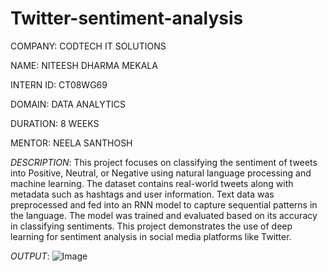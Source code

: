 # Twitter-sentiment-analysis

COMPANY: CODTECH IT SOLUTIONS

NAME: NITEESH DHARMA MEKALA

INTERN ID: CT08WG69

DOMAIN: DATA ANALYTICS

DURATION: 8 WEEKS

MENTOR: NEELA SANTHOSH

*DESCRIPTION*:
            This project focuses on classifying the sentiment of tweets into Positive, Neutral, or Negative using natural language processing and machine learning. The dataset contains real-world tweets along with metadata such as hashtags and user information. Text data was preprocessed and fed into an RNN model to capture sequential patterns in the language. The model was trained and evaluated based on its accuracy in classifying sentiments. This project demonstrates the use of deep learning for sentiment analysis in social media platforms like Twitter.

*OUTPUT*:
![Image](https://github.com/user-attachments/assets/bcc67995-f838-42fa-bdf4-76e310edb93a)
